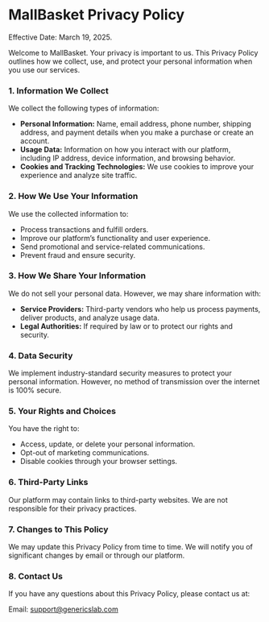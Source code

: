 # MallBasket Privacy Policy

Effective Date: March 19, 2025.

Welcome to MallBasket. Your privacy is important to us. This Privacy Policy outlines how we collect, use, and protect your personal information when you use our services.

### 1. Information We Collect
We collect the following types of information:
- **Personal Information:** Name, email address, phone number, shipping address, and payment details when you make a purchase or create an account.
- **Usage Data:** Information on how you interact with our platform, including IP address, device information, and browsing behavior.
- **Cookies and Tracking Technologies:** We use cookies to improve your experience and analyze site traffic.

### 2. How We Use Your Information
We use the collected information to:
- Process transactions and fulfill orders.
- Improve our platform’s functionality and user experience.
- Send promotional and service-related communications.
- Prevent fraud and ensure security.

### 3. How We Share Your Information
We do not sell your personal data. However, we may share information with:
- **Service Providers:** Third-party vendors who help us process payments, deliver products, and analyze usage data.
- **Legal Authorities:** If required by law or to protect our rights and security.

### 4. Data Security
We implement industry-standard security measures to protect your personal information. However, no method of transmission over the internet is 100% secure.

### 5. Your Rights and Choices
You have the right to:
- Access, update, or delete your personal information.
- Opt-out of marketing communications.
- Disable cookies through your browser settings.

### 6. Third-Party Links
Our platform may contain links to third-party websites. We are not responsible for their privacy practices.

### 7. Changes to This Policy
We may update this Privacy Policy from time to time. We will notify you of significant changes by email or through our platform.

### 8. Contact Us
If you have any questions about this Privacy Policy, please contact us at:

Email: support@genericslab.com

